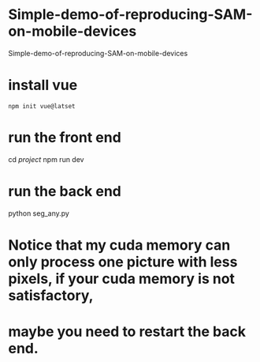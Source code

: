 # Simple-demo-of-reproducing-SAM-on-mobile-devices
Simple-demo-of-reproducing-SAM-on-mobile-devices

# install vue
``npm init vue@latset``
# run the front end
cd $project$
npm run dev
# run the back end
python seg_any.py
# Notice that my cuda memory can only process one picture with less pixels, if your cuda memory is not satisfactory, 
# maybe you need to restart the back end.
